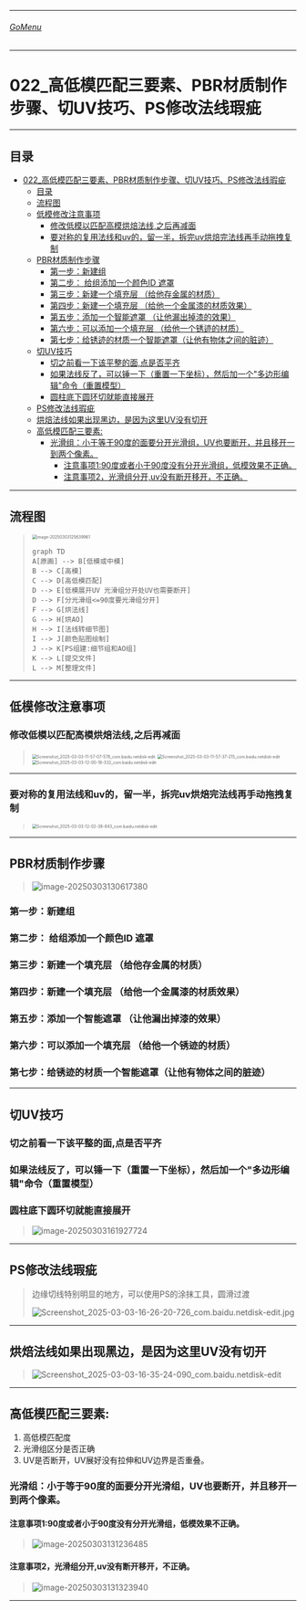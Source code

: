 
___________________________________________________________________________________________
###### [GoMenu](../3DMaxBasicsMenu.md)
___________________________________________________________________________________________
# 022_高低模匹配三要素、PBR材质制作步骤、切UV技巧、PS修改法线瑕疵


___________________________________________________________________________________________


## 目录

- [022\_高低模匹配三要素、PBR材质制作步骤、切UV技巧、PS修改法线瑕疵](#022_高低模匹配三要素pbr材质制作步骤切uv技巧ps修改法线瑕疵)
  - [目录](#目录)
  - [流程图](#流程图)
  - [低模修改注意事项](#低模修改注意事项)
    - [修改低模以匹配高模烘焙法线,之后再减面](#修改低模以匹配高模烘焙法线之后再减面)
    - [要对称的复用法线和uv的，留一半，拆完uv烘焙完法线再手动拖拽复制](#要对称的复用法线和uv的留一半拆完uv烘焙完法线再手动拖拽复制)
  - [PBR材质制作步骤](#pbr材质制作步骤)
    - [第一步：新建组](#第一步新建组)
    - [第二步： 给组添加一个颜色ID 遮罩](#第二步-给组添加一个颜色id-遮罩)
    - [第三步：新建一个填充层   （给他存金属的材质）](#第三步新建一个填充层---给他存金属的材质)
    - [第四步：新建一个填充层    （给他一个金属漆的材质效果）](#第四步新建一个填充层----给他一个金属漆的材质效果)
    - [第五步：添加一个智能遮罩   （让他漏出掉漆的效果）](#第五步添加一个智能遮罩---让他漏出掉漆的效果)
    - [第六步：可以添加一个填充层  （给他一个锈迹的材质）](#第六步可以添加一个填充层--给他一个锈迹的材质)
    - [第七步：给锈迹的材质一个智能遮罩（让他有物体之间的脏迹）](#第七步给锈迹的材质一个智能遮罩让他有物体之间的脏迹)
  - [切UV技巧](#切uv技巧)
    - [切之前看一下该平整的面,点是否平齐](#切之前看一下该平整的面点是否平齐)
    - [如果法线反了，可以锤一下（重置一下坐标），然后加一个"多边形编辑"命令（重置模型）](#如果法线反了可以锤一下重置一下坐标然后加一个多边形编辑命令重置模型)
    - [圆柱底下圆环切就能直接展开](#圆柱底下圆环切就能直接展开)
  - [PS修改法线瑕疵](#ps修改法线瑕疵)
  - [烘焙法线如果出现黑边，是因为这里UV没有切开](#烘焙法线如果出现黑边是因为这里uv没有切开)
  - [高低模匹配三要素:](#高低模匹配三要素)
    - [光滑组：小于等于90度的面要分开光滑组，UV也要断开，并且移开一到两个像素。](#光滑组小于等于90度的面要分开光滑组uv也要断开并且移开一到两个像素)
      - [注意事项1:90度或者小于90度没有分开光滑组，低模效果不正确。](#注意事项190度或者小于90度没有分开光滑组低模效果不正确)
      - [注意事项2，光滑组分开,uv没有断开移开，不正确。](#注意事项2光滑组分开uv没有断开移开不正确)



------

## 流程图

> <img src="./Image/3DMaxBaseV022/image-20250303125639961.png" alt="image-20250303125639961" style="zoom:50%;" />
>
> ```mermaid
> graph TD
> A[原画] --> B[低模或中模]
> B --> C[高模]
> C --> D[高低模匹配]
> D --> E[低模展开UV 光滑组分开处UV也需要断开]
> D --> F[分光滑组<=90度要光滑组分开]
> F --> G[烘法线]
> G --> H[烘AO]
> H --> I[法线转细节图]
> I --> J[颜色贴图绘制]
> J --> K[PS组建:细节组和AO组]
> K --> L[提交文件]
> L --> M[整理文件]
> ```
>
> 

------

## 低模修改注意事项

### 修改低模以匹配高模烘焙法线,之后再减面

> <img src="./Image/3DMaxBaseV022/Screenshot_2025-03-03-11-57-07-578_com.baidu.netdisk-edit.jpg" alt="Screenshot_2025-03-03-11-57-07-578_com.baidu.netdisk-edit" style="zoom:50%;" />
>
> <img src="./Image/3DMaxBaseV022/Screenshot_2025-03-03-11-57-37-215_com.baidu.netdisk-edit.jpg" alt="Screenshot_2025-03-03-11-57-37-215_com.baidu.netdisk-edit" style="zoom:50%;" />
>
> <img src="./Image/3DMaxBaseV022/Screenshot_2025-03-03-12-00-18-332_com.baidu.netdisk-edit.jpg" alt="Screenshot_2025-03-03-12-00-18-332_com.baidu.netdisk-edit" style="zoom:50%;" />

------

### 要对称的复用法线和uv的，留一半，拆完uv烘焙完法线再手动拖拽复制

> <img src="./Image/3DMaxBaseV022/Screenshot_2025-03-03-12-02-38-843_com.baidu.netdisk-edit.jpg" alt="Screenshot_2025-03-03-12-02-38-843_com.baidu.netdisk-edit" style="zoom:50%;" />

------

## PBR材质制作步骤

> ![image-20250303130617380](./Image/3DMaxBaseV022/image-20250303130617380.png)

### 第一步：新建组 
### 第二步： 给组添加一个颜色ID 遮罩 
### 第三步：新建一个填充层   （给他存金属的材质）
### 第四步：新建一个填充层    （给他一个金属漆的材质效果）
### 第五步：添加一个智能遮罩   （让他漏出掉漆的效果）
### 第六步：可以添加一个填充层  （给他一个锈迹的材质）
### 第七步：给锈迹的材质一个智能遮罩（让他有物体之间的脏迹）

------

## 切UV技巧

### 切之前看一下该平整的面,点是否平齐

### 如果法线反了，可以锤一下（重置一下坐标），然后加一个"多边形编辑"命令（重置模型）

### 圆柱底下圆环切就能直接展开

> ![image-20250303161927724](./Image/3DMaxBaseV022/image-20250303161927724.png)

------

## PS修改法线瑕疵

> 边缘切线特别明显的地方，可以使用PS的涂抹工具，圆滑过渡
>
> ![Screenshot_2025-03-03-16-26-20-726_com.baidu.netdisk-edit.jpg](./Image/3DMaxBaseV022/Screenshot_2025-03-03-16-26-20-726_com.baidu.netdisk-edit.jpg.png)

------

## 烘焙法线如果出现黑边，是因为这里UV没有切开

> ![Screenshot_2025-03-03-16-35-24-090_com.baidu.netdisk-edit](./Image/3DMaxBaseV022/Screenshot_2025-03-03-16-35-24-090_com.baidu.netdisk-edit.jpg)

------

## 高低模匹配三要素:

1. 高低模匹配度
2. 光滑组区分是否正确
3. UV是否断开，UV展好没有拉伸和UV边界是否重叠。

### 光滑组：小于等于90度的面要分开光滑组，UV也要断开，并且移开一到两个像素。

#### 注意事项1:90度或者小于90度没有分开光滑组，低模效果不正确。

> ![image-20250303131236485](./Image/3DMaxBaseV022/image-20250303131236485.png)

#### 注意事项2，光滑组分开,uv没有断开移开，不正确。

> ![image-20250303131323940](./Image/3DMaxBaseV022/image-20250303131323940.png)

------